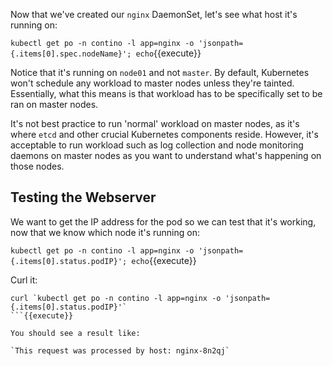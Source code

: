 Now that we've created our `nginx` DaemonSet, let's see what host it's running on:

`kubectl get po -n contino -l app=nginx -o 'jsonpath={.items[0].spec.nodeName}'; echo`{{execute}}

Notice that it's running on `node01` and not `master`. By default, Kubernetes won't schedule any workload to master nodes unless they're tainted. Essentially, what this means is that workload has to be specifically set to be ran on master nodes.

It's not best practice to run 'normal' workload on master nodes, as it's where `etcd` and other crucial Kubernetes components reside. However, it's acceptable to run workload such as log collection and node monitoring daemons on master nodes as you want to understand what's happening on those nodes.

## Testing the Webserver

We want to get the IP address for the pod so we can test that it's working, now that we know which node it's running on:

`kubectl get po -n contino -l app=nginx -o 'jsonpath={.items[0].status.podIP}'; echo`{{execute}}

Curl it:

```
curl `kubectl get po -n contino -l app=nginx -o 'jsonpath={.items[0].status.podIP}'`
```{{execute}}

You should see a result like:

`This request was processed by host: nginx-8n2qj`